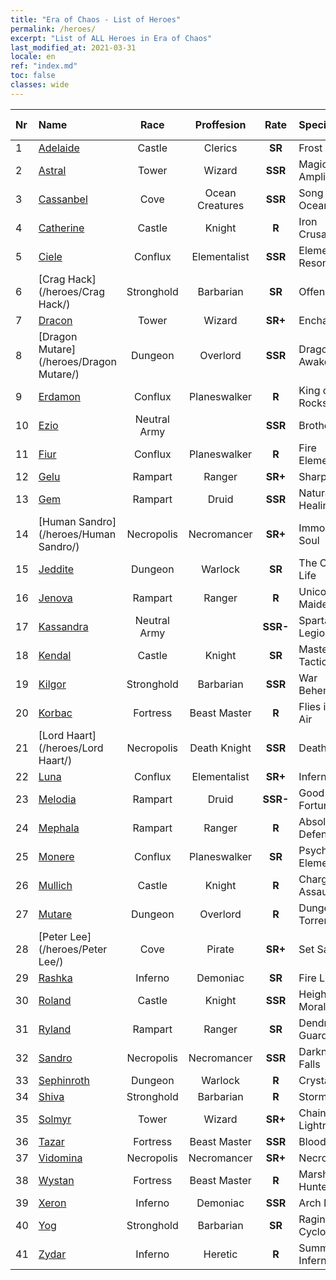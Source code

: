 ```yaml
---
title: "Era of Chaos - List of Heroes"
permalink: /heroes/
excerpt: "List of ALL Heroes in Era of Chaos"
last_modified_at: 2021-03-31
locale: en
ref: "index.md"
toc: false
classes: wide
---
```

  | Nr |    Name    |  Race   |  Proffesion   |  Rate  |    Specialty     | User Rate  | 
  |:---|:-----------|:-------:|:-------------:|:------:|:-----------------|:----:|
  | 1 | [Adelaide](/heroes/Adelaide/) | Castle | Clerics | **SR** |  Frost Ring | R+ |
  | 2 | [Astral](/heroes/Astral/) | Tower | Wizard | **SSR** |  Magic Amplification | SSR |
  | 3 | [Cassanbel](/heroes/Cassanbel/) | Cove | Ocean Creatures | **SSR** |  Song of the Ocean | SSR |
  | 4 | [Catherine](/heroes/Catherine/) | Castle | Knight | **R** |  Iron Crusader | R |
  | 5 | [Ciele](/heroes/Ciele/) | Conflux | Elementalist | **SSR** |  Elemental Resonance | SSR |
  | 6 | [Crag Hack](/heroes/Crag Hack/) | Stronghold | Barbarian | **SR** |  Offense | R+ |
  | 7 | [Dracon](/heroes/Dracon/) | Tower | Wizard | **SR+** |  Enchanter | R |
  | 8 | [Dragon Mutare](/heroes/Dragon Mutare/) | Dungeon | Overlord | **SSR** |  Dragon Awakes | SSR |
  | 9 | [Erdamon](/heroes/Erdamon/) | Conflux | Planeswalker | **R** |  King of Rocks | R |
  | 10 | [Ezio](/heroes/Ezio/) | Neutral Army |  | **SSR** |  Brotherhood | R+ |
  | 11 | [Fiur](/heroes/Fiur/) | Conflux | Planeswalker | **R** |  Fire Elemental | R |
  | 12 | [Gelu](/heroes/Gelu/) | Rampart | Ranger | **SR+** |  Sharpshooter | SR+ |
  | 13 | [Gem](/heroes/Gem/) | Rampart | Druid | **SSR** |  Natural Healing | SSR |
  | 14 | [Human Sandro](/heroes/Human Sandro/) | Necropolis | Necromancer | **SR+** |  Immortal Soul | SR |
  | 15 | [Jeddite](/heroes/Jeddite/) | Dungeon | Warlock | **SR** |  The Cycle of Life | SR |
  | 16 | [Jenova](/heroes/Jenova/) | Rampart | Ranger | **R** |  Unicorn Maiden | R |
  | 17 | [Kassandra](/heroes/Kassandra/) | Neutral Army |  | **SSR-** |  Spartan Legion | R |
  | 18 | [Kendal](/heroes/Kendal/) | Castle | Knight | **SR** |  Master of Tactics | R |
  | 19 | [Kilgor](/heroes/Kilgor/) | Stronghold | Barbarian | **SSR** |  War Behemoth | SSR |
  | 20 | [Korbac](/heroes/Korbac/) | Fortress | Beast Master | **R** |  Flies in the Air | R |
  | 21 | [Lord Haart](/heroes/Lord Haart/) | Necropolis | Death Knight | **SSR** |  Death Knight | SR- |
  | 22 | [Luna](/heroes/Luna/) | Conflux | Elementalist | **SR+** |  Infernal Wall | R |
  | 23 | [Melodia](/heroes/Melodia/) | Rampart | Druid | **SSR-** |  Good Fortune | R |
  | 24 | [Mephala](/heroes/Mephala/) | Rampart | Ranger | **R** |  Absolute Defense | R |
  | 25 | [Monere](/heroes/Monere/) | Conflux | Planeswalker | **SR** |  Psychic Elemental | R |
  | 26 | [Mullich](/heroes/Mullich/) | Castle | Knight | **R** |  Charge Assault | R+ |
  | 27 | [Mutare](/heroes/Mutare/) | Dungeon | Overlord | **R** |  Dungeon Torrent | R |
  | 28 | [Peter Lee](/heroes/Peter Lee/) | Cove | Pirate | **SR+** |  Set Sail | R+ |
  | 29 | [Rashka](/heroes/Rashka/) | Inferno | Demoniac | **SR** |  Fire Lord | R |
  | 30 | [Roland](/heroes/Roland/) | Castle | Knight | **SSR** |  Heightened Morale | SR+ |
  | 31 | [Ryland](/heroes/Ryland/) | Rampart | Ranger | **SR** |  Dendroid Guard | R |
  | 32 | [Sandro](/heroes/Sandro/) | Necropolis | Necromancer | **SSR** |  Darkness Falls | SSR |
  | 33 | [Sephinroth](/heroes/Sephinroth/) | Dungeon | Warlock | **R** |  Crystal Stare | R |
  | 34 | [Shiva](/heroes/Shiva/) | Stronghold | Barbarian | **R** |  Stormbringer | R |
  | 35 | [Solmyr](/heroes/Solmyr/) | Tower | Wizard | **SR+** |  Chain Lightning | SR |
  | 36 | [Tazar](/heroes/Tazar/) | Fortress | Beast Master | **SSR** |  Bloody Rage | SR |
  | 37 | [Vidomina](/heroes/Vidomina/) | Necropolis | Necromancer | **SR+** |  Necromancer | R |
  | 38 | [Wystan](/heroes/Wystan/) | Fortress | Beast Master | **R** |  Marsh Hunter | R |
  | 39 | [Xeron](/heroes/Xeron/) | Inferno | Demoniac | **SSR** |  Arch Devil | SSR |
  | 40 | [Yog](/heroes/Yog/) | Stronghold | Barbarian | **SR** |  Raging Cyclops | SR |
  | 41 | [Zydar](/heroes/Zydar/) | Inferno | Heretic | **R** |  Summon Inferno | R |
